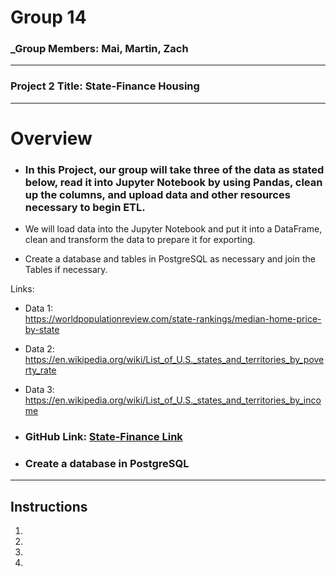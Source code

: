 # **Group 14**

### _Group Members: Mai, Martin, Zach
___

### Project 2 Title: State-Finance Housing


____

# **Overview**

- ### In this Project, our group will take three of the data as stated below, read it into Jupyter Notebook by using Pandas, clean up the columns, and upload data and other resources necessary to begin ETL.

- We will load data into the Jupyter Notebook and put it into a DataFrame, clean and transform the data to prepare it for exporting.

- Create a database and tables in PostgreSQL as necessary and join the Tables if necessary.

Links:

- Data 1:  
https://worldpopulationreview.com/state-rankings/median-home-price-by-state

- Data 2: https://en.wikipedia.org/wiki/List_of_U.S._states_and_territories_by_poverty_rate

- Data 3: https://en.wikipedia.org/wiki/List_of_U.S._states_and_territories_by_income


 - ### GitHub Link:  [State-Finance Link](https://github.com/mmyang123/state-finance)

- ### Create a database in PostgreSQL


___
## **Instructions**

1.

2.

3.

4.












